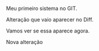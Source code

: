 
Meu primeiro sistema no GIT.

Alteração que vaio aparecer no Diff.

Vamos ver se essa aparece agora.

Nova alteração



